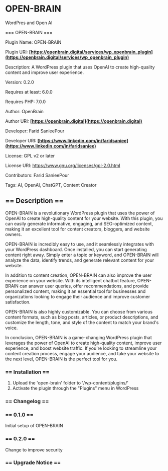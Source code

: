 # OPEN-BRAIN
WordPres and Open AI

=== OPEN-BRAIN === 

Plugin Name: OPEN-BRAIN

Plugin URI: **[https://openbrain.digital/services/wp_openbrain_plugin](https://openbrain.digital/services/wp_openbrain_plugin)** 

Description: A WordPress plugin that uses OpenAI to create high-quality content and improve user experience.

Version: 0.2.0

Requires at least: 6.0.0

Requires PHP: 7.0.0

Author: OpenBrain

Author URI: **[https://openbrain.digital](https://openbrain.digital)**

Developer: Farid SanieePour

Developer URI: **[https://www.linkedin.com/in/faridsaniee](https://www.linkedin.com/in/faridsaniee)**

License: GPL v2 or later

License URI: https://www.gnu.org/licenses/gpl-2.0.html

Contributors: Farid SanieePour

Tags: AI, OpenAI, ChatGPT, Content Creator


##  == Description ==
OPEN-BRAIN is a revolutionary WordPress plugin that uses the power of OpenAI to create high-quality content for your website. With this plugin, you can easily generate informative, engaging, and SEO-optimized content, making it an excellent tool for content creators, bloggers, and website owners.

OPEN-BRAIN is incredibly easy to use, and it seamlessly integrates with your WordPress dashboard. Once installed, you can start generating content right away. Simply enter a topic or keyword, and OPEN-BRAIN will analyze the data, identify trends, and generate relevant content for your website.

In addition to content creation, OPEN-BRAIN can also improve the user experience on your website. With its intelligent chatbot feature, OPEN-BRAIN can answer user queries, offer recommendations, and provide personalized content, making it an essential tool for businesses and organizations looking to engage their audience and improve customer satisfaction.

OPEN-BRAIN is also highly customizable. You can choose from various content formats, such as blog posts, articles, or product descriptions, and customize the length, tone, and style of the content to match your brand's voice.

In conclusion, OPEN-BRAIN is a game-changing WordPress plugin that leverages the power of OpenAI to create high-quality content, improve user experience, and boost website traffic. If you're looking to streamline your content creation process, engage your audience, and take your website to the next level, OPEN-BRAIN is the perfect tool for you.

### == Installation ==
1. Upload the \'open-brain\' folder to \'/wp-content/plugins/\'
2. Activate the plugin through the "Plugins" menu in WordPress

### == Changelog ==

### == 0.1.0 ==
Initial setup of OPEN-BRAIN

### == 0.2.0 == 
Change to improve security

### == Upgrade Notice ==
